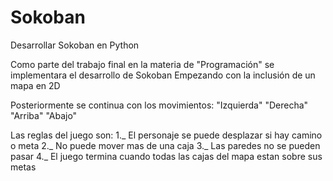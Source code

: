 # Sokoban
Desarrollar Sokoban en Python

Como parte del trabajo final en la materia de "Programación" se implementara el desarrollo de Sokoban
Empezando con la inclusión de un mapa en 2D 

Posteriormente se continua con los movimientos:
"Izquierda" "Derecha" "Arriba" "Abajo"

Las reglas del juego son:
1._ El personaje se puede desplazar si hay camino o meta
2._ No puede mover mas de una caja
3._ Las paredes no se pueden pasar
4._ El juego termina cuando todas las cajas del mapa estan sobre sus metas 
